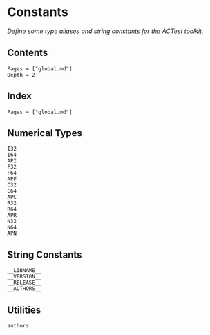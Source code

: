 # Constants

*Define some type aliases and string constants for the ACTest toolkit.*

## Contents

```@contents
Pages = ["global.md"]
Depth = 2
```

## Index

```@index
Pages = ["global.md"]
```

## Numerical Types

```@docs
I32
I64
API
F32
F64
APF
C32
C64
APC
R32
R64
APR
N32
N64
APN
```

## String Constants

```@docs
__LIBNAME__
__VERSION__
__RELEASE__
__AUTHORS__
```

## Utilities

```@docs
authors
```
